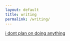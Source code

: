 ```yaml
---
layout: default
title: writing
permalink: /writing/
---
```



[i dont plan on doing anything](http://www.kevinegbert.com/letter1)
